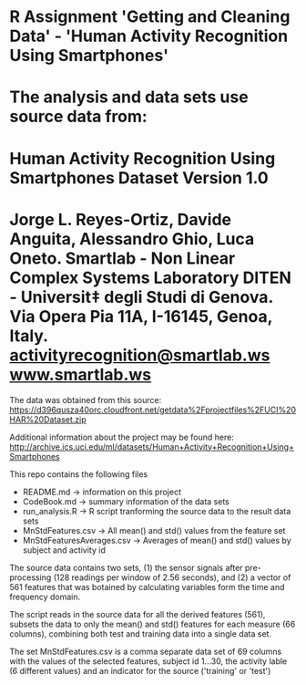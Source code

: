 # R Assignment 'Getting and Cleaning Data' - 'Human Activity Recognition Using Smartphones'

The analysis and data sets use source data from:
==================================================================
Human Activity Recognition Using Smartphones Dataset
Version 1.0
==================================================================
Jorge L. Reyes-Ortiz, Davide Anguita, Alessandro Ghio, Luca Oneto.
Smartlab - Non Linear Complex Systems Laboratory
DITEN - Universit‡ degli Studi di Genova.
Via Opera Pia 11A, I-16145, Genoa, Italy.
activityrecognition@smartlab.ws
www.smartlab.ws
==================================================================

The data was obtained from this source:
https://d396qusza40orc.cloudfront.net/getdata%2Fprojectfiles%2FUCI%20HAR%20Dataset.zip

Additional information about the project may be found here:
http://archive.ics.uci.edu/ml/datasets/Human+Activity+Recognition+Using+Smartphones

This repo contains the following files
- README.md -> information on this project
- CodeBook.md -> summary information of the data sets 
- run_analysis.R -> R script tranforming the source data to the result data sets
- MnStdFeatures.csv -> All mean() and std() values from the feature set
- MnStdFeaturesAverages.csv -> Averages of mean() and std() values by subject and activity id

The source data contains two sets, (1) the sensor signals after pre-processing (128 readings per window of 2.56 seconds), and (2) a vector of 561 features that was botained by calculating variables form the time and frequency domain. 

The script reads in the source data for all the derived features (561), subsets the data to only the mean() and std() features for each measure (66 columns), combining both test and training data into a single data set.

The set MnStdFeatures.csv is a comma separate data set of 69 columns with the values of the selected features, subject id 1...30, the activity lable (6 different values) and an indicator for the source ('training' or 'test')

